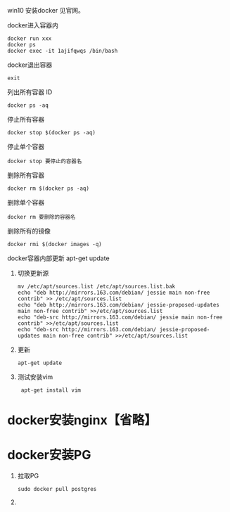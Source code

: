 win10 安装docker 见官网。



docker进入容器内

```
docker run xxx
docker ps
docker exec -it 1ajifqwqs /bin/bash
```

docker退出容器

```
exit
```

列出所有容器 ID

```
docker ps -aq
```

停止所有容器

```
docker stop $(docker ps -aq)
```

停止单个容器

```
docker stop 要停止的容器名
```

删除所有容器

```
docker rm $(docker ps -aq)
```

删除单个容器

```
docker rm 要删除的容器名
```

删除所有的镜像

```
docker rmi $(docker images -q)
```



docker容器内部更新 apt-get update

1. 切换更新源

   ```
   mv /etc/apt/sources.list /etc/apt/sources.list.bak
   echo "deb http://mirrors.163.com/debian/ jessie main non-free contrib" >> /etc/apt/sources.list
   echo "deb http://mirrors.163.com/debian/ jessie-proposed-updates main non-free contrib" >>/etc/apt/sources.list
   echo "deb-src http://mirrors.163.com/debian/ jessie main non-free contrib" >>/etc/apt/sources.list
   echo "deb-src http://mirrors.163.com/debian/ jessie-proposed-updates main non-free contrib" >>/etc/apt/sources.list
   ```

2. 更新

   ```
   apt-get update
   ```

3. 测试安装vim

   ```
    apt-get install vim 
   ```

   



# docker安装nginx【省略】

# docker安装PG

1. 拉取PG

   ```shell
   sudo docker pull postgres
   ```

2. 



